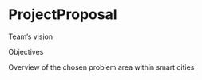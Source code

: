 # ProjectProposal

Team’s vision

Objectives

Overview of the chosen problem area
within smart cities
